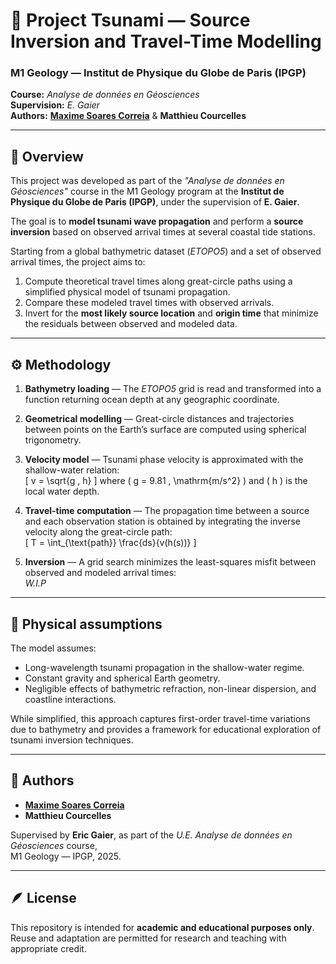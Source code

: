 # 🌊 Project Tsunami — Source Inversion and Travel-Time Modelling

### M1 Geology — Institut de Physique du Globe de Paris (IPGP)
**Course:** *Analyse de données en Géosciences*  
**Supervision:** *E. Gaier*  
**Authors:** [**Maxime Soares Correia**](https://maxsc4.github.io/) & **Matthieu Courcelles**

---

## 📘 Overview

This project was developed as part of the *"Analyse de données en Géosciences"* course in the M1 Geology program at the **Institut de Physique du Globe de Paris (IPGP)**, under the supervision of **E. Gaier**.

The goal is to **model tsunami wave propagation** and perform a **source inversion** based on observed arrival times at several coastal tide stations.

Starting from a global bathymetric dataset (*ETOPO5*) and a set of observed arrival times, the project aims to:

1. Compute theoretical travel times along great-circle paths using a simplified physical model of tsunami propagation.  
2. Compare these modeled travel times with observed arrivals.  
3. Invert for the **most likely source location** and **origin time** that minimize the residuals between observed and modeled data.

---

## ⚙️ Methodology

1. **Bathymetry loading** — The *ETOPO5* grid is read and transformed into a function returning ocean depth at any geographic coordinate.  

2. **Geometrical modelling** — Great-circle distances and trajectories between points on the Earth’s surface are computed using spherical trigonometry.  

3. **Velocity model** — Tsunami phase velocity is approximated with the shallow-water relation:  
   \[
   v = \sqrt{g \, h}
   \]
   where \( g = 9.81 \, \mathrm{m/s^2} \) and \( h \) is the local water depth.

4. **Travel-time computation** — The propagation time between a source and each observation station is obtained by integrating the inverse velocity along the great-circle path:  
   \[
   T = \int_{\text{path}} \frac{ds}{v(h(s))}
   \]

5. **Inversion** — A grid search minimizes the least-squares misfit between observed and modeled arrival times:  
*W.I.P*

---

## 🧮 Physical assumptions

The model assumes:
- Long-wavelength tsunami propagation in the shallow-water regime.  
- Constant gravity and spherical Earth geometry.  
- Negligible effects of bathymetric refraction, non-linear dispersion, and coastline interactions.

While simplified, this approach captures first-order travel-time variations due to bathymetry and provides a framework for educational exploration of tsunami inversion techniques.

---

## 👥 Authors

- [**Maxime Soares Correia**](https://maxsc4.github.io/)  
- **Matthieu Courcelles**

Supervised by **Eric Gaier**, as part of the *U.E. Analyse de données en Géosciences* course,  
M1 Geology — IPGP, 2025.

---

## 🪶 License

This repository is intended for **academic and educational purposes only**.  
Reuse and adaptation are permitted for research and teaching with appropriate credit.
